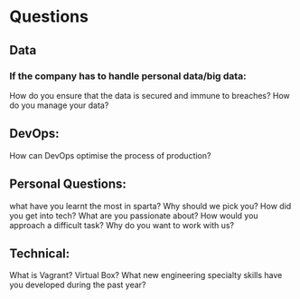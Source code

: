 # Questions

## Data
### If the company has to handle personal data/big data:

How do you ensure that the data is secured and immune to breaches?
How do you manage your data?

## DevOps:
How can DevOps optimise the process of production?

## Personal Questions:
what have you learnt the most in sparta?
Why should we pick you?
How did you get into tech?
What are you passionate about?
How would you approach a difficult task?
Why do you want to work with us?


## Technical:
What is Vagrant? Virtual Box?
What new engineering specialty skills have you developed during the past year?

